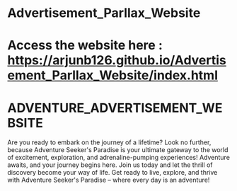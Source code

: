 # Advertisement_Parllax_Website

# Access the website here : https://arjunb126.github.io/Advertisement_Parllax_Website/index.html

# ADVENTURE_ADVERTISEMENT_WEBSITE 
Are you ready to embark on the journey of a lifetime? Look no further, because Adventure Seeker's Paradise is your ultimate gateway to the world of excitement, exploration, and adrenaline-pumping experiences!
Adventure awaits, and your journey begins here. Join us today and let the thrill of discovery become your way of life. Get ready to live, explore, and thrive with Adventure Seeker's Paradise – where every day is an adventure!
